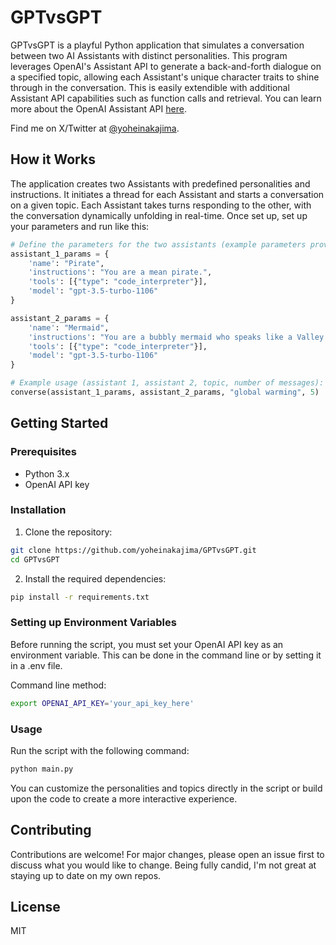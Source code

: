 # GPTvsGPT

GPTvsGPT is a playful Python application that simulates a conversation between two AI Assistants with distinct personalities. This program leverages OpenAI's Assistant API to generate a back-and-forth dialogue on a specified topic, allowing each Assistant's unique character traits to shine through in the conversation. This is easily extendible with additional Assistant API capabilities such as function calls and retrieval. You can learn more about the OpenAI Assistant API [here](https://platform.openai.com/docs/assistants/overview).

Find me on X/Twitter at [@yoheinakajima](https://twitter.com/yoheinakajima).

## How it Works

The application creates two Assistants with predefined personalities and instructions. It initiates a thread for each Assistant and starts a conversation on a given topic. Each Assistant takes turns responding to the other, with the conversation dynamically unfolding in real-time. Once set up, set up your parameters and run like this:

```python
# Define the parameters for the two assistants (example parameters provided)
assistant_1_params = {
    'name': "Pirate",
    'instructions': "You are a mean pirate.",
    'tools': [{"type": "code_interpreter"}],
    'model': "gpt-3.5-turbo-1106"
}

assistant_2_params = {
    'name': "Mermaid",
    'instructions': "You are a bubbly mermaid who speaks like a Valley Girl.",
    'tools': [{"type": "code_interpreter"}],
    'model': "gpt-3.5-turbo-1106"
}

# Example usage (assistant 1, assistant 2, topic, number of messages):
converse(assistant_1_params, assistant_2_params, "global warming", 5)
```

## Getting Started

### Prerequisites

- Python 3.x
- OpenAI API key

### Installation

1. Clone the repository:

```bash
git clone https://github.com/yoheinakajima/GPTvsGPT.git
cd GPTvsGPT
```

2. Install the required dependencies:

```bash
pip install -r requirements.txt
```

### Setting up Environment Variables
Before running the script, you must set your OpenAI API key as an environment variable. This can be done in the command line or by setting it in a .env file.

Command line method:

```bash
export OPENAI_API_KEY='your_api_key_here'
```

### Usage

Run the script with the following command:

```bash
python main.py
```

You can customize the personalities and topics directly in the script or build upon the code to create a more interactive experience.

## Contributing

Contributions are welcome! For major changes, please open an issue first to discuss what you would like to change. Being fully candid, I'm not great at staying up to date on my own repos.

## License

MIT
